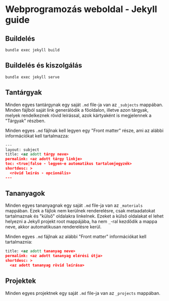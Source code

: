 # Webprogramozás weboldal - Jekyll guide

## Buildelés

```
bundle exec jekyll build
```

## Buildelés és kiszolgálás

```
bundle exec jekyll serve
```

## Tantárgyak

Minden egyes tantárgynak egy saját `.md` file-ja van az `_subjects` mappában.
Minden fájlból saját link generálódik a főoldalon, illetve azon tárgyak, melyek rendelkeznek rövid leírással, azok kártyaként is megjelennek a "Tárgyak" részben.

Minden egyes `.md` fájlnak kell legyen egy "Front matter" része, ami az alábbi információkat kell tartalmazza:

```xml
---
layout: subject
title: <az adott tárgy neve>
permalink: <az adott tárgy linkje>
toc: <true|false - legyen-e automatikus tartalomjegyzék>
shortdesc: >
  <rövid leírás - opcionális>
---
```

## Tananyagok

Minden egyes tananyagnak egy saját `.md` file-ja van az `_materials` mappában. Ezek a fájlok nem kerülnek renderelésre, csak metaadatokat tartalmaznak és "külső" oldalakra linkelnek. Ezeket a külső oldalakat el lehet helyezni a Jekyll projekt root mappájába, ha nem `_`-ral kezdődik a mappa neve, akkor automatikusan renderelésre kerül.

Minden egyes `.md` fájlnak az alábbi "Front matter" információkat kell tartalmaznia:

```xml
title: <az adott tananyag neve>
permalink: <az adott tananyag elérési útja>
shortdesc: >
  <az adott tananyag rövid leírása>
```

## Projektek

Minden egyes projektnek egy saját `.md` file-ja van az `_projects` mappában.

